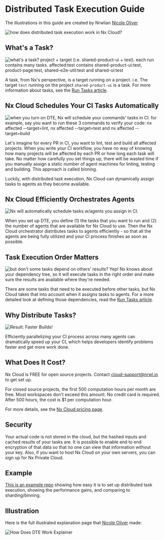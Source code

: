 # Distributed Task Execution Guide

The illustrations in this guide are created by Nrwlian [Nicole Oliver](https://twitter.com/nixcodes)

![how does distributed task execution work in Nx Cloud?](../images/dte/how-does-dte-work.jpeg)

## What's a Task?

![what's a task? project + target (i.e. shared-product-ui + test).  each run contains many tasks.  affected:test contains shared-product-ui:test, product-page:test, shared-e2e-util:test and shared-ui:test](../images/dte/whats-a-task.jpeg)

A task, from Nx's perspective, is a target running on a project. i.e. The target `test` running on the project `shared-product-ui` is a task. For more information about tasks, see the [Run Tasks article](../features/run-tasks).

## Nx Cloud Schedules Your CI Tasks Automatically

![when you turn on DTE, Nx will schedule your commands' tasks in CI.  for example, say you want to run these 3 commands to verify your code: nx affected --target=lint, nx affected --target=test and nx affected --target=build](../images/dte/schedule-tasks.jpeg)

Let's imagine for every PR in CI, you want to lint, test and build all affected projects. When you write your CI workflow, you have no way of knowing how many projects will be affected by each PR or how long each task will take. No matter how carefully you set things up, there will be wasted time if you manually assign a static number of agent machines for linting, testing and building. This approach is called binning.

Luckily, with distributed task execution, Nx Cloud can dynamically assign tasks to agents as they become available.

## Nx Cloud Efficiently Orchestrates Agents

![Nx will automatically schedule tasks w/agents you assign in CI.](../images/dte/use-agents.jpeg)

When you set up DTE, you define (1) the tasks that you want to run and (2) the number of agents that are available for Nx Cloud to use. Then the Nx Cloud orchestrator distributes tasks to agents efficiently - so that all the agents are being fully utilized and your CI process finishes as soon as possible.

## Task Execution Order Matters

![but don't some tasks depend on others' results?  Yep! Nx knows about your dependency tree, so it will execute tasks in the right order and make sure the results are available where they're needed.](../images/dte/task-dependencies.jpeg)

There are some tasks that need to be executed before other tasks, but Nx Cloud takes that into account when it assigns tasks to agents. For a more detailed look at defining those dependencies, read the [Run Tasks article](../features/run-tasks).

## Why Distribute Tasks?

![Result: Faster Builds!](../images/dte/faster-builds.jpeg)

Efficiently parallelizing your CI process across many agents can dramatically speed up your CI, which helps developers identify problems faster and get more work done.

## What Does It Cost?

Nx Cloud is FREE for open source projects. Contact cloud-support@nrwl.io to get set up.

For closed source projects, the first 500 computation hours per month are free. Most workspaces don't exceed this amount. No credit card is required. After 500 hours, the cost is $1 per computation hour.

For more details, see the [Nx Cloud pricing page](https://nx.app/pricing).

## Security

Your actual code is not stored in the cloud, but the hashed inputs and cached results of your tasks are. It is possible to enable end to end encryption of that data so that no one can view that information without your key. Also, if you want to host Nx Cloud on your own servers, you can sign up for Nx Private Cloud.

## Example

[This is an example repo](https://github.com/vsavkin/lerna-dte) showing how easy it is to set up distributed task
execution, showing the performance gains, and comparing to sharding/binning.

## Illustration

Here is the full illustrated explanation page that [Nicole Oliver](https://twitter.com/nixcodes) made:

![How Does DTE Work Explainer](../images/dte/nx-cloud-how-does-dte-work.png)
